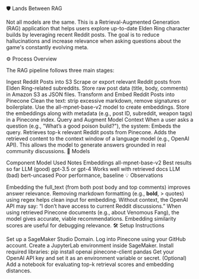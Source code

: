 🛡️ Lands Between RAG

Not all models are the same.
This is a Retrieval-Augmented Generation (RAG) application that helps users explore up-to-date Elden Ring character builds by leveraging recent Reddit posts. The goal is to reduce hallucinations and increase relevance when asking questions about the game's constantly evolving meta.

⚙️ Process Overview

The RAG pipeline follows three main stages:

Ingest Reddit Posts into S3
Scrape or export relevant Reddit posts from Elden Ring-related subreddits.
Store raw post data (title, body, comments) in Amazon S3 as JSON files.
Transform and Embed Reddit Posts into Pinecone
Clean the text: strip excessive markdown, remove signatures or boilerplate.
Use the all-mpnet-base-v2 model to create embeddings.
Store the embeddings along with metadata (e.g., post ID, subreddit, weapon tags) in a Pinecone index.
Query and Augment Model Context
When a user asks a question (e.g., "What’s a good poison build?"), the system:
Embeds the query.
Retrieves top-k relevant Reddit posts from Pinecone.
Adds the retrieved content to the context window of a language model (e.g., OpenAI API).
This allows the model to generate answers grounded in real community discussions.
🤖 Models

Component	Model Used	Notes
Embeddings	all-mpnet-base-v2	Best results so far
LLM (good)	gpt-3.5 or gpt-4	Works well with retrieved docs
LLM (bad)	bert-uncased	Poor performance, baseline
💡 Observations

Embedding the full_text (from both post body and top comments) improves answer relevance.
Removing markdown formatting (e.g., **bold**, > quotes) using regex helps clean input for embedding.
Without context, the OpenAI API may say:
“I don’t have access to current Reddit discussions.”
When using retrieved Pinecone documents (e.g., about Venomous Fang), the model gives accurate, viable recommendations.
Embedding similarity scores are useful for debugging relevance.
🛠️ Setup Instructions

Set up a SageMaker Studio Domain.
Log into Pinecone using your GitHub account.
Create a JupyterLab environment inside SageMaker.
Install required libraries:
pip install openai pinecone-client pandas
Get your OpenAI API key and set it as an environment variable or secret.
(Optional) Add a notebook for evaluating top-k retrieval scores and embedding distances.